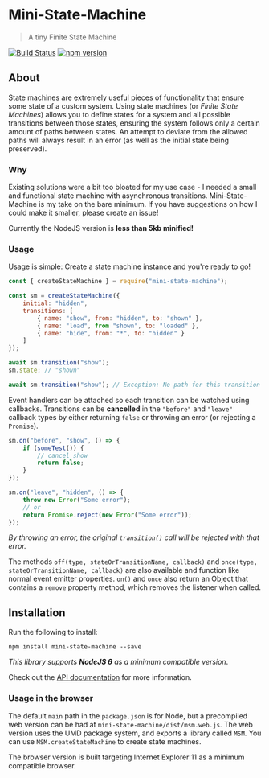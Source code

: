# Mini-State-Machine
> A tiny Finite State Machine

[![Build Status](https://travis-ci.org/perry-mitchell/mini-state-machine.svg?branch=master)](https://travis-ci.org/perry-mitchell/mini-state-machine) [![npm version](https://badge.fury.io/js/mini-state-machine.svg)](https://www.npmjs.com/package/mini-state-machine)

## About

State machines are extremely useful pieces of functionality that ensure some state of a custom system. Using state machines (or _Finite State Machines_) allows you to define states for a system and all possible transitions between those states, ensuring the system follows only a certain amount of paths between states. An attempt to deviate from the allowed paths will always result in an error (as well as the initial state being preserved).

### Why

Existing solutions were a bit too bloated for my use case - I needed a small and functional state machine with asynchronous transitions. Mini-State-Machine is my take on the bare minimum. If you have suggestions on how I could make it smaller, please create an issue!

Currently the NodeJS version is **less than 5kb minified!**

### Usage

Usage is simple: Create a state machine instance and you're ready to go!

```javascript
const { createStateMachine } = require("mini-state-machine");

const sm = createStateMachine({
    initial: "hidden",
    transitions: [
        { name: "show", from: "hidden", to: "shown" },
        { name: "load", from "shown", to: "loaded" },
        { name: "hide", from: "*", to: "hidden" }
    ]
});

await sm.transition("show");
sm.state; // "shown"

await sm.transition("show"); // Exception: No path for this transition
```

Event handlers can be attached so each transition can be watched using callbacks. Transitions can be **cancelled** in the `"before"` and `"leave"` callback types by either returning `false` or throwing an error (or rejecting a `Promise`).

```javascript
sm.on("before", "show", () => {
    if (someTest()) {
        // cancel show
        return false;
    }
});

sm.on("leave", "hidden", () => {
    throw new Error("Some error");
    // or
    return Promise.reject(new Error("Some error"));
});
```

_By throwing an error, the original `transition()` call will be rejected with that error._

The methods `off(type, stateOrTransitionName, callback)` and `once(type, stateOrTransitionName, callback)` are also available and function like normal event emitter properties. `on()` and `once` also return an Object that contains a `remove` property method, which removes the listener when called.

## Installation

Run the following to install:

```
npm install mini-state-machine --save
```

_This library supports **NodeJS 6** as a minimum compatible version_.

Check out the [API documentation](API.md) for more information.

### Usage in the browser

The default `main` path in the `package.json` is for Node, but a precompiled web version can be had at `mini-state-machine/dist/msm.web.js`. The web version uses the UMD package system, and exports a library called `MSM`. You can use `MSM.createStateMachine` to create state machines.

The browser version is built targeting Internet Explorer 11 as a minimum compatible browser.
